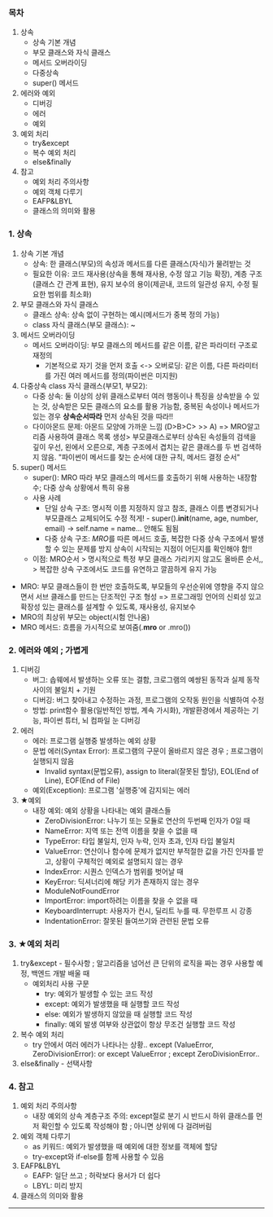 ### 목차
1. 상속
    - 상속 기본 개념
    - 부모 클래스와 자식 클래스
    - 메서드 오버라이딩
    - 다중상속
    - super() 메서드
2. 에러와 예외
    - 디버깅
    - 에러
    - 예외
3. 예외 처리
    - try&except
    - 복수 예외 처리
    - else&finally
4. 참고
    - 예외 처리 주의사항
    - 예외 객체 다루기
    - EAFP&LBYL
    - 클래스의 의미와 활용

### 1. 상속
1. 상속 기본 개념
    - 상속: 한 클래스(부모)의 속성과 메서드를 다른 클래스(자식)가 물려받는 것
    - 필요한 이유: 코드 재사용(상속을 통해 재사용, 수정 않고 기능 확장), 계층 구조(클래스 간 관계 표현), 유지 보수의 용이(제곧내, 코드의 일관성 유지, 수정 필요한 범위를 최소화)
2. 부모 클래스와 자식 클래스
    - 클래스 상속: 상속 없이 구현하는 예시(메서드가 중복 정의 가능)
    - class 자식 클래스(부모 클래스): ~
3. 메서드 오버라이딩
    - 메서드 오버라이딩: 부모 클래스의 메서드를 같은 이름, 같은 파라미터 구조로 재정의
        * 기본적으로 자기 것을 먼저 호출
    <-> 오버로딩: 같은 이름, 다른 파라미터를 가진 여러 메서드를 정의(파이썬은 미지원)
4. 다중상속 class 자식 클래스(부모1, 부모2):
    - 다중 상속: 둘 이상의 상위 클래스로부터 여러 행동이나 특징을 상속받을 수 있는 것, 상속받은 모든 클래스의 요소를 활용 가능함, 중복된 속성이나 메서드가 있는 경우 **상속순서따라** 먼저 상속된 것을 따라!!
    - 다이아몬드 문제: 아몬드 모양에 가까운 느낌 (D>B>C> >> A)
        => MRO알고리즘 사용하여 클래스 목록 생성> 부모클래스로부터 상속된 속성들의 검색을 깊이 우선, 왼에서 오른으로, 계층 구조에서 겹치는 같은 클래스를 두 번 검색하지 않음. "파이썬이 메서드를 찾는 순서에 대한 규칙, 메서드 결정 순서"
5. super() 메서드
    - super(): MRO 따라 부모 클래스의 메서드를 호출하기 위해 사용하는 내장함수; 다중 상속 상황에서 특히 유용
    - 사용 사례
        * 단일 상속 구조: 명시적 이름 지정하지 않고 참조, 클래스 이름 변경되거나 부모클래스 교체되어도 수정 적게! - super().__init__(name, age, number, email) -> self.name = name... 안해도 됨됨
        * 다중 상속 구조: *MRO*를 따른 메서드 호출, 복잡한 다중 상속 구조에서 발생할 수 있는 문제를 방지
            상속이 시작되는 지점이 어딘지를 확인해야 함!!
    - 이점: MRO순서 > 명시적으로 특정 부모 클래스 가리키지 않고도 올바른 순서,, > 복잡한 상속 구조에서도 코드를 유연하고 깔끔하게 유지 가능
- MRO: 부모 클래스들이 한 번만 호출하도록, 부모들의 우선순위에 영향을 주지 않으면서 서브 클래스를 만드는 단조적인 구조 형성 => 프로그래밍 언어의 신뢰성 있고 확장성 있는 클래스를 설계할 수 있도록, 재사용성, 유지보수
- MRO의 최상위 부모는 object(시험 안나옴)
- MRO 메서드: 흐름을 가시적으로 보여줌(.__mro__ or .mro())
### 2. 에러와 예외 ; 가볍게
1. 디버깅
    - 버그: 솝웨에서 발생하는 오류 또는 결함, 크로그램의 예쌍된 동작과 실제 동작 사이의 불일치 + 기원
    - 디버깅: 버그 찾아내고 수정하는 과정, 프로그램의 오작동 원인을 식별하여 수정
    - 방법: print함수 활용(일반적인 방법, 계속 가시화), 개발환경에서 제공하는 기능, 파이썬 튜터, 뇌 컴파일 눈 디버깅
2. 에러
    - 에러: 프로그램 실행중 발생하는 예외 상황
    - 문법 에러(Syntax Error): 프로그램의 구문이 올바르지 않은 경우 ; 프로그램이 실행되지 않음
        * Invalid syntax(문법오류), assign to literal(잘못된 할당), EOL(End of Line), EOF(End of File)
    - 예외(Exception): 프로그램 '실행중'에 감지되는 에러
3. ★예외
    - 내장 예외: 예외 상황을 나타내는 예외 클래스들
        * ZeroDivisionError: 나누기 또는 모듈로 연산의 두번째 인자가 0일 때
        * NameError: 지역 또는 전역 이름을 찾을 수 없을 때
        * TypeError: 타입 불일치, 인자 누락, 인자 초과, 인자 타입 불일치
        * ValueError: 연산이나 함수에 문제가 없지만 부적절한 값을 가진 인자를 받고, 상황이 구체적인 예외로 설명되지 않는 경우
        * IndexError: 시퀀스 인덱스가 범위를 벗어날 때
        * KeyError: 딕셔너리에 해당 키가 존재하지 않는 경우
        * ModuleNotFoundError
        * ImportError: import하려는 이름을 찾을 수 없을 때
        * KeyboardInterrupt: 사용자가 컨시, 딜리트 누를 때. 무한루프 시 강종
        * IndentationError: 잘못된 들여쓰기와 관련된 문법 오류
### 3. ★예외 처리
1. try&except - 필수사항 ; 알고리즘을 넘어선 큰 단위의 로직을 짜는 경우 사용할 예정, 백엔드 개발 배울 때
    - 예외처리 사용 구문
        * try: 예외가 발생할 수 있는 코드 작성
        * except: 예외가 발생했을 때 실행할 코드 작성
        * else: 예외가 발생하지 않았을 때 실행할 코드 작성
        * finally: 예외 발생 여부와 상관없이 항상 무조건 실행할 코드 작성
2. 복수 예외 처리
    - try 안에서 여러 에러가 나타나는 상황.. except (ValueError, ZeroDivisionError): or except ValueError ; except ZeroDivisionError..
3. else&finally - 선택사항
### 4. 참고
1. 예외 처리 주의사항
    - 내장 예외의 상속 계층구조 주의: except절로 분기 시 반드시 하위 클래스를 먼저 확인할 수 있도록 작성해야 함 ; 아니면 상위에 다 걸려버림
2. 예외 객체 다루기
    - as 키워드: 예외가 발생했을 때 예외에 대한 정보를 객체에 할당
    - try-except와 if-else를 함께 사용할 수 있음
3. EAFP&LBYL
    - EAFP: 일단 쓰고 ; 허락보다 용서가 더 쉽다
    - LBYL: 미리 방지
4. 클래스의 의미와 활용


------------------
